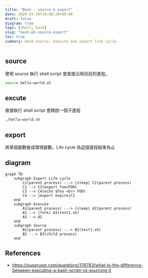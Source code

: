 ```yaml
---
title: "Bash - source & export"
date: 2020-01-20T19:09:20+08:00
draft: false
diagram: true
tags: [shell, bash]
slug: "bash-p5-source-export"
toc: true
summary: bash source, execute and export life cycle.
---
```


## source

使用 source 執行 shell script 會直接沿用目前的進程。

```bash
source hello-world.sh
```

## excute

直接執行 shell script 會開啟一個子進程

```bash
./hello-world.sh
```

## export

將某個變數變成環境變數，Life cycle 為這個進程結束為止

## diagram

```mermaid
graph TD
    subgraph Export Life cycle
        C1(parent process) -.-> |sleep| C2(parent process)
        C1 --> C3(export foo=FOO)
        C3 --> C4(echo $foo <br> FOO)
        C4 --> |export expire|C2
    end
    subgraph Execute
        A1(parent process) -.-> |sleep| A2(parent process)
        A1 --> |fork| A3(test1.sh)
        A3 --> A2
    end
    subgraph Source
        B1(parent process) -.-> B2(test1.sh)
        B2 -.-> B3(child process)
    end
```

## References

- <https://superuser.com/questions/176783/what-is-the-difference-between-executing-a-bash-script-vs-sourcing-it>
